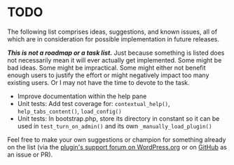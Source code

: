 # TODO

The following list comprises ideas, suggestions, and known issues, all of which are in consideration for possible implementation in future releases.

***This is not a roadmap or a task list.*** Just because something is listed does not necessarily mean it will ever actually get implemented. Some might be bad ideas. Some might be impractical. Some might either not benefit enough users to justify the effort or might negatively impact too many existing users. Or I may not have the time to devote to the task.

* Improve documentation within the help pane
* Unit tests: Add test coverage for: `contextual_help()`, `help_tabs_content()`, `load_config()`
* Unit tests: In bootstrap.php, store its directory in constant so it can be used in `test_turn_on_admin()` and its own `_manually_load_plugin()`

Feel free to make your own suggestions or champion for something already on the list (via the [plugin's support forum on WordPress.org](https://wordpress.org/support/plugin/add-admin-javascript/) or on [GitHub](https://github.com/coffee2code/add-admin-javascript/) as an issue or PR).